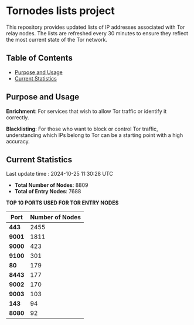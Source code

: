 # Tornodes lists project

This repository provides updated lists of IP addresses associated with Tor relay nodes. The lists are refreshed every 30 minutes to ensure they reflect the most current state of the Tor network.

## Table of Contents

- [Purpose and Usage](#purpose-and-usage)
- [Current Statistics](#current-statistics)


## Purpose and Usage

**Enrichment**: For services that wish to allow Tor traffic or identify it correctly.

**Blacklisting**: For those who want to block or control Tor traffic, understanding which IPs belong to Tor can be a starting point with a high accuracy.

## Current Statistics

Last update time : 2024-10-25 11:30:28 UTC

- **Total Number of Nodes**: 8809
- **Total of Entry Nodes**: 7688

**TOP 10 PORTS USED FOR TOR ENTRY NODES**

| **Port** | **Number of Nodes** |
|------|-----------------|
| **443**   | 2455  |
| **9001**   | 1811  |
| **9000**   | 423  |
| **9100**   | 301  |
| **80**   | 179  |
| **8443**   | 177  |
| **9002**   | 170  |
| **9003**   | 103  |
| **143**   | 94  |
| **8080**   | 92  |

